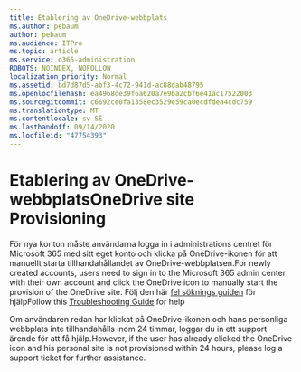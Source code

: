 ```yaml
---
title: Etablering av OneDrive-webbplats
ms.author: pebaum
author: pebaum
ms.audience: ITPro
ms.topic: article
ms.service: o365-administration
ROBOTS: NOINDEX, NOFOLLOW
localization_priority: Normal
ms.assetid: bd7d87d5-abf3-4c72-941d-ac88dab48795
ms.openlocfilehash: ea4968de39f6a620a7e9ba2cbf6e41ac17522003
ms.sourcegitcommit: c6692ce0fa1358ec3529e59ca0ecdfdea4cdc759
ms.translationtype: MT
ms.contentlocale: sv-SE
ms.lasthandoff: 09/14/2020
ms.locfileid: "47754393"
---
```

# <a name="onedrive-site-provisioning"></a><span data-ttu-id="59649-102">Etablering av OneDrive-webbplats</span><span class="sxs-lookup"><span data-stu-id="59649-102">OneDrive site Provisioning</span></span>

<span data-ttu-id="59649-103">För nya konton måste användarna logga in i administrations centret för Microsoft 365 med sitt eget konto och klicka på OneDrive-ikonen för att manuellt starta tillhandahållandet av OneDrive-webbplatsen.</span><span class="sxs-lookup"><span data-stu-id="59649-103">For newly created accounts, users need to sign in to the Microsoft 365 admin center with their own account and click the OneDrive icon to manually start the provision of the OneDrive site.</span></span>
<span data-ttu-id="59649-104">Följ den här [fel söknings guiden](https://docs.microsoft.com/sharepoint/support/sites/troubleshooting-guide-for-sites-stopped-at-provisioning) för hjälp</span><span class="sxs-lookup"><span data-stu-id="59649-104">Follow this [Troubleshooting Guide](https://docs.microsoft.com/sharepoint/support/sites/troubleshooting-guide-for-sites-stopped-at-provisioning) for help</span></span>

<span data-ttu-id="59649-105">Om användaren redan har klickat på OneDrive-ikonen och hans personliga webbplats inte tillhandahålls inom 24 timmar, loggar du in ett support ärende för att få hjälp.</span><span class="sxs-lookup"><span data-stu-id="59649-105">However, if the user has already clicked the OneDrive icon and his personal site is not provisioned within 24 hours, please log a support ticket for further assistance.</span></span>

